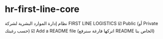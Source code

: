 # hr-first-line-core
نظام إدارة الموارد البشرية لشركة FIRST LINE LOGISTICS ☑️ Public (أو Private حسب رغبتك) ☑️ Add a README file (اتركها فارغة سنرفع README الخاص بنا)

